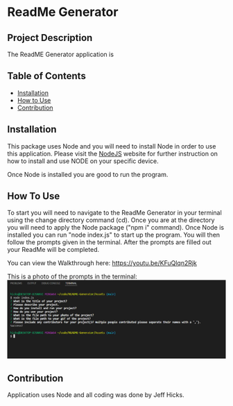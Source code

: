 # ReadMe Generator

## Project Description
The ReadME Generator application is 

## Table of Contents
- [Installation](#installation)
- [How to Use](#howtouse)
- [Contribution](#contribution)

## Installation
This package uses Node and you will need to install Node in order to use this application. Please visit the [NodeJS](https://nodejs.dev/learn/how-to-install-nodejs) website for further instruction on how to install and use NODE on your specific device. 

Once Node is installed you are good to run the program. 
        
## How To Use
To start you will need to navigate to the ReadMe Generator in your terminal using the change directory command (cd). Once you are at the directory you will need to apply the Node package ("npm i" command). Once Node is installed you can run "node index.js" to start up the program. You will then follow the prompts given in the terminal. After the prompts are filled out your ReadMe will be completed. 

You can view the Walkthrough here: https://youtu.be/KFuQlqn2Rjk

This is a photo of the prompts in the terminal:
![Alt Text](ReadMeGeneratorPhoto.PNG)
        
## Contribution
Application uses Node and all coding was done by Jeff Hicks. 